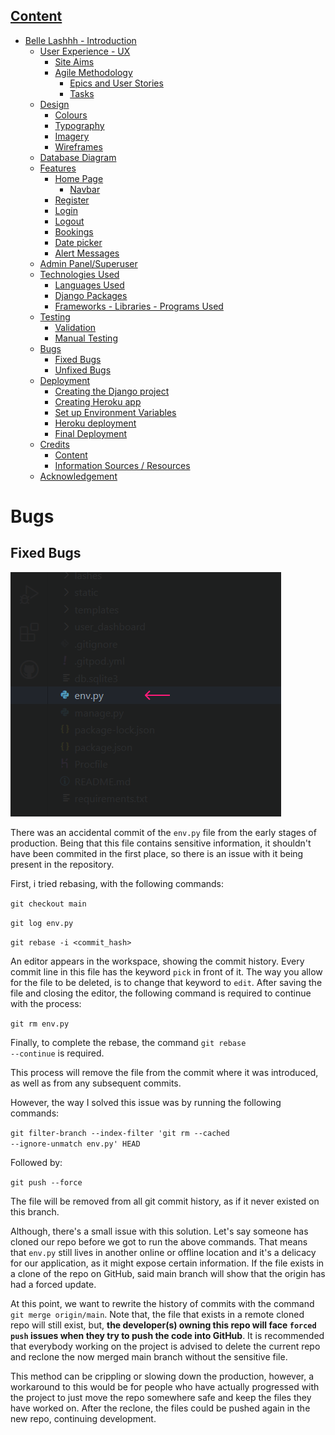## [Content](#content)
- [Belle Lashhh - Introduction](#belle-lashhh---introduction)
  - [User Experience - UX](#user-experience---ux)
    - [Site Aims](#site-aims)
    - [Agile Methodology](#agile-methodology)
      - [Epics and User Stories](#epics-and-user-stories)
      - [Tasks](#tasks)
  - [Design](#design)
    - [Colours](#colours)
    - [Typography](#typography)
    - [Imagery](#imagery)
    - [Wireframes](#wireframes)
  - [Database Diagram](#database-diagram)
  - [Features](#features)
    - [Home Page](#home-page)
      - [Navbar](#navbar)
    - [Register](#register)
    - [Login](#login)
    - [Logout](#logout)
    - [Bookings](#bookings)
    - [Date picker](#date-picker)
    - [Alert Messages](#alert-messages)      
  - [Admin Panel/Superuser](#admin-panelsuperuser)
  - [Technologies Used](#technologies-used)
    - [Languages Used](#languages-used)
    - [Django Packages](#django-packages)
    - [Frameworks - Libraries - Programs Used](#frameworks---libraries---programs-used)
  - [Testing](#testing)
      - [Validation](#validation)
      - [Manual Testing](#manual-testing)
  - [Bugs](#bugs)
      - [Fixed Bugs](#fixed-bugs)
      - [Unfixed Bugs](#unfixed-bugs)
  - [Deployment](#deployment)
      - [Creating the Django project](#creating-the-django-project)
      - [Creating Heroku app](#creating-heroku-app)
      - [Set up Environment Variables](#set-up-environment-variables)
      - [Heroku deployment](#heroku-deployment)
      - [Final Deployment](#final-deployment)
  - [Credits](#credits)
    - [Content](#content)
    - [Information Sources / Resources](#information-sources--resources)
  - [Acknowledgement](#acknowledgement)

# Bugs

## Fixed Bugs

![env.py file was wrongfully commited in early stages | How to fix?](static/images/readme_screenshots/env_py_wrongfully_commited.png)

There was an accidental commit of the <code>env.py</code> file from the early stages of production. Being that this file contains sensitive information, it shouldn't have been commited in the first place, so there is an issue with it being present in the repository. 

First, i tried rebasing, with the following commands:

<code>git checkout main</code>

<code>git log env.py</code>

<code>git rebase -i <commit_hash></code>

An editor appears in the workspace, showing the commit history. Every commit line in this file has the keyword <code>pick</code> in front of it. The way you allow for the file to be deleted, is to change that keyword to <code>edit</code>. After saving the file and closing the editor, the following command is required to continue with the process:

<code>git rm env.py</code>

Finally, to complete the rebase, the command <code>git rebase --continue</code> is required.

This process will remove the file from the commit where it was introduced, as well as from any subsequent commits.

However, the way I solved this issue was by running the following commands:

<code>git filter-branch --index-filter 'git rm --cached --ignore-unmatch env.py' HEAD</code>

Followed by:

<code>git push --force</code>

The file will be removed from all git commit history, as if it never existed on this branch. 

Although, there's a small issue with this solution. Let's say someone has cloned our repo before we got to run the above commands. That means that <code>env.py</code> still lives in another online or offline location and it's a delicacy for our application, as it might expose certain information. If the file exists in a clone of the repo on GitHub, said main branch will show that the origin has had a forced update.

At this point, we want to rewrite the history of commits with the command <code>git merge origin/main</code>. Note that, the file that exists in a remote cloned repo will still exist, but, <strong>the developer(s) owning this repo will face <code>forced push</code> issues when they try to push the code into GitHub</strong>. 
It is recommended that everybody working on the project is advised to delete the current repo and reclone the now merged main branch without the sensitive file. 

This method can be crippling or slowing down the production, however, a workaround to this would be for people who have actually progressed with the project to just move the repo somewhere safe and keep the files they have worked on. After the reclone, the files could be pushed again in the new repo, continuing development.
